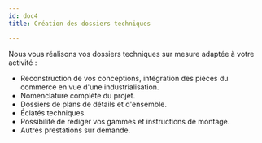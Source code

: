 ```yaml
---
id: doc4
title: Création des dossiers techniques

---
```

Nous vous réalisons vos dossiers techniques sur mesure adaptée à votre activité :

* Reconstruction de vos conceptions, intégration des pièces du commerce en vue d'une industrialisation.
* Nomenclature complète du projet.
* Dossiers de plans de détails et d'ensemble.
* Éclatés techniques.
* Possibilité de rédiger vos gammes et instructions de montage.
* Autres prestations sur demande.